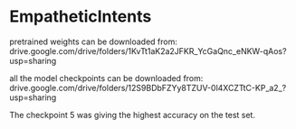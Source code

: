 # EmpatheticIntents

pretrained weights can be downloaded from: drive.google.com/drive/folders/1KvTt1aK2a2JFKR_YcGaQnc_eNKW-qAos?usp=sharing

all the model checkpoints can be downloaded from: drive.google.com/drive/folders/12S9BDbFZYy8TZUV-0l4XCZTtC-KP_a2_?usp=sharing

The checkpoint 5 was giving the highest accuracy on the test set. 
